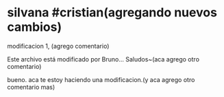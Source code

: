 # silvana #cristian(agregando nuevos cambios)

modificacion 1, (agrego comentario)

Este archivo está modificado por Bruno... Saludos~(aca agrego otro comentario)

bueno. aca te estoy haciendo una modificacion.(y aca agrego otro comentario mas)